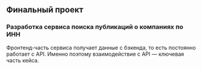 ## Финальный проект

### Разработка сервиса поиска публикаций о компаниях по ИНН

Фронтенд-часть сервиса получает данные с бэкенда, то есть постоянно работает с API. Именно поэтому взаимодействие с API — ключевая часть кейса.
